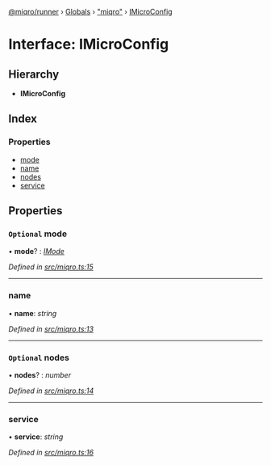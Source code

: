 [@miqro/runner](../README.md) › [Globals](../globals.md) › ["miqro"](../modules/_miqro_.md) › [IMicroConfig](_miqro_.imicroconfig.md)

# Interface: IMicroConfig

## Hierarchy

* **IMicroConfig**

## Index

### Properties

* [mode](_miqro_.imicroconfig.md#optional-mode)
* [name](_miqro_.imicroconfig.md#name)
* [nodes](_miqro_.imicroconfig.md#optional-nodes)
* [service](_miqro_.imicroconfig.md#service)

## Properties

### `Optional` mode

• **mode**? : *[IMode](../modules/_miqro_.md#imode)*

*Defined in [src/miqro.ts:15](https://github.com/claukers/miqro-runner/blob/da6830b/src/miqro.ts#L15)*

___

###  name

• **name**: *string*

*Defined in [src/miqro.ts:13](https://github.com/claukers/miqro-runner/blob/da6830b/src/miqro.ts#L13)*

___

### `Optional` nodes

• **nodes**? : *number*

*Defined in [src/miqro.ts:14](https://github.com/claukers/miqro-runner/blob/da6830b/src/miqro.ts#L14)*

___

###  service

• **service**: *string*

*Defined in [src/miqro.ts:16](https://github.com/claukers/miqro-runner/blob/da6830b/src/miqro.ts#L16)*
